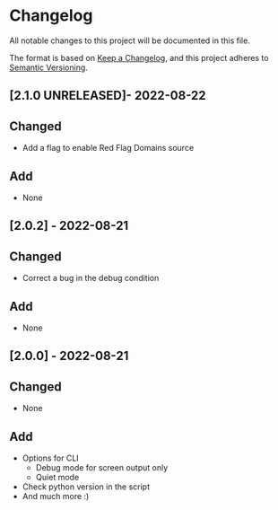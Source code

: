 # Changelog

All notable changes to this project will be documented in this file.

The format is based on [Keep a Changelog](https://keepachangelog.com/en/1.0.0/),
and this project adheres to [Semantic Versioning](https://semver.org/spec/v2.0.0.html).

## [2.1.0 UNRELEASED]- 2022-08-22

## Changed

- Add a flag to enable Red Flag Domains source 

## Add

- None 

## [2.0.2] - 2022-08-21

## Changed

- Correct a bug in the debug condition 

## Add

- None 

## [2.0.0] - 2022-08-21

## Changed

- None 

## Add

- Options for CLI
  - Debug mode for screen output only 
  - Quiet mode
- Check python version in the script
- And much more :)  